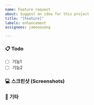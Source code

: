 ```yaml
---
name: Feature request
about: Suggest an idea for this project
title: "[Feature]"
labels: enhancement
assignees: jamooooong

---
```


<!-- 제목 양식: [깃모지 기능약어] 담당자-기능간단설명->

### ✨ 기능 설명 (Feature Report)
<!-- 해당 이슈를 통해서 어떤 기능을 구현할 것인지 간략히 설명해주세요 -->

### 📋 Todo

<!-- 해당 기능에 어떤 상세 기능이 있는지 설명해주세요 -->

- [ ] 기능1
- [ ] 기능2

### 💻 스크린샷 (Screenshots)

<!-- 기능 구현 후 보여질 예상 스크린을 피그마(프로토타입)의 페이지 캡쳐해서 넣어주세요-->

### 🎸 기타

<!-- 기타 요청사항 및 확인사항이 있다면 적어주세요-->
